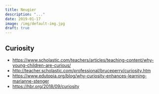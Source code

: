 ```yaml
---
title: Neugier
description: "..."
date: 2019-01-17
image: /img/default-img.jpg
draft: true
---
```


## Curiosity

- https://www.scholastic.com/teachers/articles/teaching-content/why-young-children-are-curious/
- http://teacher.scholastic.com/professional/bruceperry/curiosity.htm
- https://www.edutopia.org/blog/why-curiosity-enhances-learning-marianne-stenger
- https://hbr.org/2018/09/curiosity